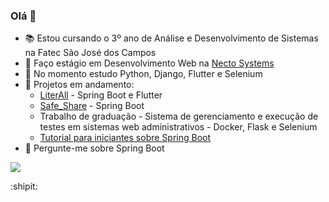 ### Olá 👋

- :books: Estou cursando o 3º ano de Análise e Desenvolvimento de Sistemas na Fatec São José dos Campos
- 🔭 Faço estágio em Desenvolvimento Web na [Necto Systems](http://nectosystems.com.br/en/)
- 🌱 No momento estudo Python, Django, Flutter e Selenium
- 👯 Projetos em andamento:
  - [LiterAll](https://github.com/matheuscosantos/api-literall) - Spring Boot e Flutter
  - [Safe_Share](https://github.com/RodrigoMarcelin/safe_share) - Spring Boot
  - Trabalho de graduação - Sistema de gerenciamento e execução de testes em sistemas web administrativos - Docker, Flask e Selenium
  - [Tutorial para iniciantes sobre Spring Boot](https://github.com/matheuscosantos/tutorial-spring-boot-para-iniciantes)
- 💬 Pergunte-me sobre Spring Boot

[ ![](https://img.shields.io/badge/linkedin-%230077B5.svg?&style=for-the-badge&logo=linkedin&logoColor=white)](https://www.linkedin.com/in/matheuscosantos/)

:shipit:
